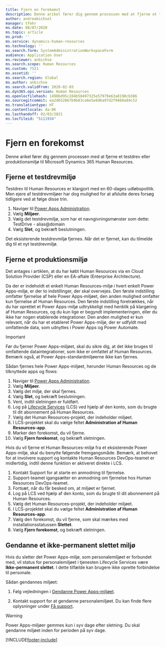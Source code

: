 ```yaml
---
title: Fjern en forekomst
description: Denne arikel fører dig gennem processen med at fjerne et testdrev eller produktionsmiljø til Microsoft Dynamics 365 Human Resources.
author: andreabichsel
manager: tfehr
ms.date: 08/07/2020
ms.topic: article
ms.prod: ''
ms.service: dynamics-human-resources
ms.technology: ''
ms.search.form: SystemAdministrationWorkspaceForm
audience: Application User
ms.reviewer: anbichse
ms.search.scope: Human Resources
ms.custom: 7521
ms.assetid: ''
ms.search.region: Global
ms.author: anbichse
ms.search.validFrom: 2020-02-03
ms.dyn365.ops.version: Human Resources
ms.openlocfilehash: 1490bd95c284b58497325e57979e63a8190cb386
ms.sourcegitcommit: ea2d652867b9b83ce6e5e8d6a97d2f9460a84c52
ms.translationtype: HT
ms.contentlocale: da-DK
ms.lasthandoff: 02/03/2021
ms.locfileid: "5111934"
---
```

# <a name="remove-an-instance"></a>Fjern en forekomst

Denne arikel fører dig gennem processen med at fjerne et testdrev eller produktionsmiljø til Microsoft Dynamics 365 Human Resources.

## <a name="remove-a-test-drive-environment"></a>Fjerne et testdrevmiljø

Testdrev til Human Resources er klargjort med en 60-dages udløbspolitik. Men ejere af testdrevmiljøer har dog mulighed for at afslutte deres forsøg tidligere ved at følge disse trin. 

1. Naviger til [Power Apps Administration](https://admin.businessplatform.microsoft.com/).
2. Vælg **Miljøer**.
3. Vælg det testdrevmiljø, som har et navngivningsmønster som dette: TestDrive - alias@domain
4. Vælg **Slet**, og bekræft beslutningen. 

Det eksisterende testdrevmiljø fjernes. Når det er fjernet, kan du tilmelde dig til et nyt testdrevmiljø. 

## <a name="remove-a-production-environment"></a>Fjerne et produktionsmiljø

Det antages i artiklen, at du har købt Human Resources via en Cloud Solution Provider (CSP) eller en EA-aftale (Enterprise Architecture). 

Da der er indeholdt et enkelt Human Resources-miljø i hvert enkelt Power Apps-miljø, er der to indstillinger, der skal overvejes. Den første indstilling omfatter fjernelse af hele Power Apps-miljøet, den anden mulighed omfatter kun fjernelse af Human Resources. Den første indstilling foretrækkes, når du har oprettet et Power Apps-miljø udtrykkeligt med henblik på klargøring af Human Resources, og du kun lige er begyndt implementeringen, eller du ikke har nogen etablerede integrationer. Den anden mulighed er kun relevant, når du har et etableret Power Apps-miljø, der er udfyldt med omfattende data, som udnyttes i Power Apps og Power Automate.

> [!Important]
> Før du fjerner Power Apps-miljøet, skal du sikre dig, at det ikke bruges til omfattende dataintegrationer, som ikke er omfattet af Human Resources. Bemærk også, at Power Apps-standardmiljøerne ikke kan fjernes. 

Sådan fjernes hele Power Apps-miljøet, herunder Human Resources og de tilknyttede apps og flows:

1. Naviger til [Power Apps Administration](https://admin.businessplatform.microsoft.com/).
2. Vælg **Miljøer**.
3. Vælg det miljø, der skal fjernes.
4. Vælg **Slet**, og bekræft beslutningen. 
5. Vent, indtil sletningen er fuldført.
6. Log på [Lifecycle Services](https://lcs.dynamics.com/Logon/Index) (LCS) ved hjælp af den konto, som du brugte til dit abonnement på Human Resources. 
7. Vælg det Human Resources-projekt, der indeholder miljøet. 
8. I LCS-projektet skal du vælge feltet **Administration af Human Resources-app**. 
9. Marker den forekomst, du vil fjerne. 
10. Vælg **Fjern forekomst**, og bekræft sletningen.  

Hvis du vil fjerne et Human Resources-miljø fra et eksisterende Power Apps-miljø, skal du benytte følgende fremgangsmåde. Bemærk, at behovet for at involvere support og kontakte Human Resources DevOps-teamet er midlertidig, indtil denne funktion er aktiveret direkte i LCS.

1. Kontakt Support for at starte en anmodning til fjernelse.
2. Support-teamet igangsætter en anmodning om fjernelse hos Human Resources DevOps-teamet. 
3. Fortsæt, når du får besked om, at miljøet er fjernet.
4. Log på LCS ved hjælp af den konto, som du brugte til dit abonnement på Human Resources. 
5. Vælg det Human Resources-projekt, der indeholder miljøet. 
6. I LCS-projektet skal du vælge feltet **Administration af Human Resources-app**. 
7. Vælg den forekomst, du vil fjerne, som skal mærkes med installationsstatussen **Slettet**.
8. Vælg **Fjern forekomst**, og bekræft sletningen. 

## <a name="recover-a-soft-deleted-environment"></a>Gendanne et ikke-permanent slettet miljø

Hvis du sletter det Power Apps-miljø, som personalemiljøet er forbundet med, vil status for personalemiljøet i tjenesten Lifecycle Services være **Ikke-permanent slettet**. I dette tilfælde kan brugere ikke oprette forbindelse til personale.

Sådan gendannes miljøet:

1. Følg vejledningen i [Gendanne Power Apps-miljøet](/power-platform/admin/recover-environment.md).

2. Kontakt support for at gendanne personalemiljøet. Du kan finde flere oplysninger under [Få support](hr-admin-troubleshooting-support.md).

> [!Warning]
> Power Apps-miljøer gemmes kun i syv dage efter sletning. Du skal gendanne miljøet inden for perioden på syv dage.


[!INCLUDE[footer-include](../includes/footer-banner.md)]